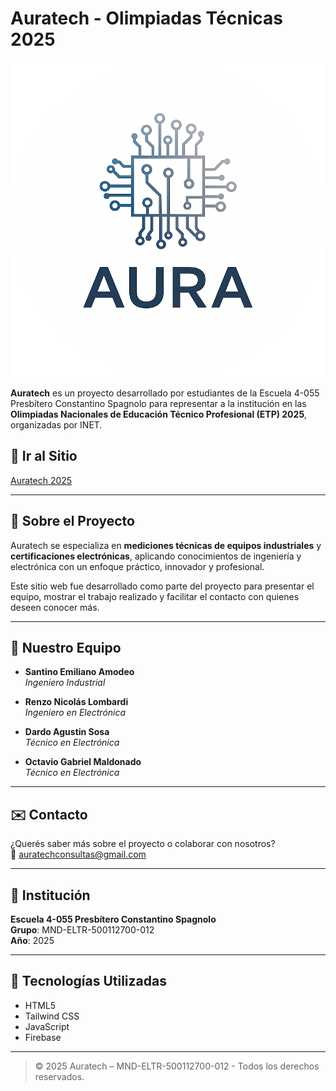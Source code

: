 # Auratech - Olimpiadas Técnicas 2025

![Auratech Logo](./public/logo_full.png)

**Auratech** es un proyecto desarrollado por estudiantes de la Escuela 4-055 Presbítero Constantino Spagnolo para representar a la institución en las **Olimpiadas Nacionales de Educación Técnico Profesional (ETP) 2025**, organizadas por INET.

## 🚀 Ir al Sitio
[Auratech 2025](https://auratech-2025.web.app/)

---

## 🌟 Sobre el Proyecto

Auratech se especializa en **mediciones técnicas de equipos industriales** y **certificaciones electrónicas**, aplicando conocimientos de ingeniería y electrónica con un enfoque práctico, innovador y profesional.

Este sitio web fue desarrollado como parte del proyecto para presentar el equipo, mostrar el trabajo realizado y facilitar el contacto con quienes deseen conocer más.

---

## 👥 Nuestro Equipo

- **Santino Emiliano Amodeo**  
  *Ingeniero Industrial*

- **Renzo Nicolás Lombardi**  
  *Ingeniero en Electrónica*

- **Dardo Agustin Sosa**  
  *Técnico en Electrónica*

- **Octavio Gabriel Maldonado**  
  *Técnico en Electrónica*

---

## ✉️ Contacto

¿Querés saber más sobre el proyecto o colaborar con nosotros?  
📧 [auratechconsultas@gmail.com](mailto:auratechconsultas@gmail.com)


---

## 🏫 Institución

**Escuela 4-055 Presbítero Constantino Spagnolo**  
**Grupo**: MND-ELTR-500112700-012  
**Año**: 2025

---

## 🚀 Tecnologías Utilizadas

- HTML5
- Tailwind CSS
- JavaScript
- Firebase


---

> © 2025 Auratech – MND-ELTR-500112700-012 - Todos los derechos reservados.
